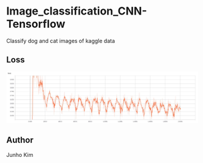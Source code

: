 # Image_classification_CNN-Tensorflow
Classify dog and cat images of kaggle data

## Loss
![Loss](./assests/loss.JPG)

## Author
Junho Kim
